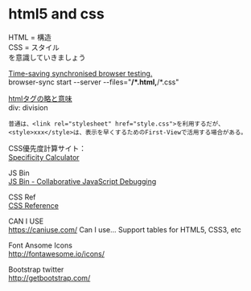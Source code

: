 html5 and css
====

HTML = 構造  
CSS = スタイル  
を意識していきましょう  

[Time-saving synchronised browser testing.](https://browsersync.io/)  
browser-sync start --server --files="**/*.html,**/*.css"


[htmlタグの略と意味](http://www.netpico.jp/blog/cat57/post_515.html)  
div: division  


```
普通は、<link rel="stylesheet" href="style.css">を利用するだが、
<style>xxx</style>は、表示を早くするためのFirst-Viewで活用する場合がある。
```

CSS優先度計算サイト：  
[Specificity Calculator](http://specificity.keegan.st/)  

JS Bin  
[JS Bin - Collaborative JavaScript Debugging](https://jsbin.com)  

CSS Ref  
[CSS Reference](https://www.w3schools.com/cssref/)  

CAN I USE  
https://caniuse.com/   Can I use... Support tables for HTML5, CSS3, etc  


Font Ansome  Icons  
http://fontawesome.io/icons/

Bootstrap  twitter  
http://getbootstrap.com/  
